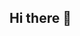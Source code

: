## Hi there 👋

<!--
**SimonGubitz/SimonGubitz** is a ✨ _special_ ✨ repository because its `README.md` (this file) appears on your GitHub profile.

<picture>
  <source
    srcset="https://github-readme-stats.vercel.app/api?username=SimonGubitz&count_private=true&show_icons=true&include_all_commits=true&theme=dark"
    media="(prefers-color-scheme: dark)"
  />
  <source
    srcset="https://github-readme-stats.vercel.app/api?username=SimonGubitz&count_private=true&show_icons=true&include_all_commits=true&theme=light"
    media="(prefers-color-scheme: light), (prefers-color-scheme: no-preference)"
  />
  <img src="https://github-readme-stats.vercel.app/api?username=SimonGubitz&count_private=true&show_icons=true&include_all_commits=true" />
</picture>

Here are some ideas to get you started:

- 🔭 I’m currently working on ...
- 🌱 I’m currently learning ...
- 👯 I’m looking to collaborate on ...
- 🤔 I’m looking for help with ...
- 💬 Ask me about ...
- 📫 How to reach me: ...
- 😄 Pronouns: ...
- ⚡ Fun fact: ...
-->
